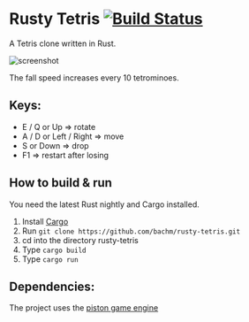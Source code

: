 # Rusty Tetris [![Build Status](https://travis-ci.org/phideg/rusty-tetris.svg?branch=master)](https://travis-ci.org/phideg/rusty-tetris)


A Tetris clone written in Rust.

![screenshot](rustytetris.png?raw=true)


The fall speed increases every 10 tetrominoes.

## Keys:
- E / Q or Up => rotate
- A / D or Left / Right => move
- S or Down => drop
- F1 => restart after losing


## How to build & run

You need the latest Rust nightly and Cargo installed.

1. Install [Cargo](https://github.com/rust-lang/cargo)
2. Run `git clone https://github.com/bachm/rusty-tetris.git`
3. cd into the directory rusty-tetris
4. Type `cargo build`
5. Type `cargo run`

## Dependencies:

The project uses the [piston game engine](https://github.com/PistonDevelopers/piston)
